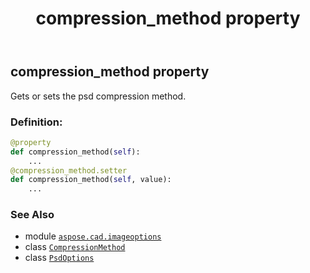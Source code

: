 ﻿---
title: compression_method property
second_title: Aspose.CAD for Python via .NET API References
description: 
type: docs
weight: 60
url: /aspose.cad.imageoptions/psdoptions/compression_method/
is_root: false
---

## compression_method property


Gets or sets the psd compression method.
### Definition:
```python
@property
def compression_method(self):
    ...
@compression_method.setter
def compression_method(self, value):
    ...
```

### See Also
* module [`aspose.cad.imageoptions`](../../)
* class [`CompressionMethod`](/cad/python-net/aspose.cad.fileformats.psd/compressionmethod)
* class [`PsdOptions`](/cad/python-net/aspose.cad.imageoptions/psdoptions)
